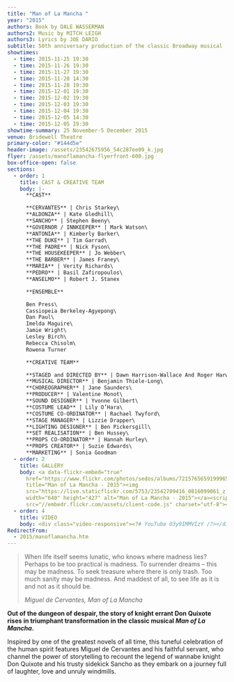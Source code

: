 ```yaml
---
title: "Man of La Mancha "
year: "2015"
authors: Book by DALE WASSERMAN
authors2: Music by MITCH LEIGH
authors3: Lyrics by JOE DARIO
subtitle: 50th anniversary production of the classic Broadway musical
showtimes:
  - time: 2015-11-25 19:30
  - time: 2015-11-26 19:30
  - time: 2015-11-27 19:30
  - time: 2015-11-28 14:30
  - time: 2015-11-28 19:30
  - time: 2015-12-01 19:30
  - time: 2015-12-02 19:30
  - time: 2015-12-03 19:30
  - time: 2015-12-04 19:30
  - time: 2015-12-05 14:30
  - time: 2015-12-05 19:30
showtime-summary: 25 November-5 December 2015
venue: Bridewell Theatre
primary-color: "#144d5e"
header-image: /assets/23542675956_54c287ee09_k.jpg
flyer: /assets/manoflamancha-flyerfront-600.jpg
box-office-open: false
sections:
  - order: 1
    title: CAST & CREATIVE TEAM
    body: |-
      **CAST**

      **CERVANTES** | Chris Starkey\
      **ALDONZA** | Kate Gledhill\
      **SANCHO** | Stephen Beeny\
      **GOVERNOR / INNKEEPER** | Mark Watson\
      **ANTONIA** | Kimberly Barker\
      **THE DUKE** | Tim Garrad\
      **THE PADRE** | Nick Fyson\
      **THE HOUSEKEEPER** | Jo Webber\
      **THE BARBER** | James Franey\
      **MARIA** | Verity Richards\
      **PEDRO** | Basil Zafiropoulos\
      **ANSELMO** | Robert J. Stanex

      **ENSEMBLE**

      Ben Press\
      Cassiopeia Berkeley-Agyepong\
      Dan Paul\
      Imelda Maguire\
      Jamie Wright\
      Lesley Birch\
      Rebecca Chisolm\
      Rowena Turner

      **CREATIVE TEAM**

      **STAGED and DIRECTED BY** | Dawn Harrison-Wallace And Roger Harwood\
      **MUSICAL DIRECTOR** | Benjamin Thiele-Long\
      **CHOREOGRAPHER** | Jane Saunders\
      **PRODUCER** | Valentine Monot\
      **SOUND DESIGNER** | Yvonne Gilbert\
      **COSTUME LEAD** | Lily O’Hara\
      **COSTUME CO-ORDINATOR** | Rachael Twyford\
      **STAGE MANAGER** | Lizzie Drapper\
      **LIGHTING DESIGNER** | Ben Pickersgill\
      **SET REALISATION** | Ben Hussey\
      **PROPS CO-ORDINATOR** | Hannah Hurley\
      **PROPS CREATOR** | Suzie Edwards\
      **MARKETING** | Sonia Goodman
  - order: 2
    title: GALLERY
    body: <a data-flickr-embed="true"
      href="https://www.flickr.com/photos/sedos/albums/72157656591999654"
      title="Man of La Mancha - 2015"><img
      src="https://live.staticflickr.com/5753/23542709416_0816099061_z.jpg"
      width="640" height="427" alt="Man of La Mancha - 2015"></a><script async
      src="//embedr.flickr.com/assets/client-code.js" charset="utf-8"></script>
  - order: 4
    title: VIDEO
    body: <div class="video-responsive"><?# YouTube O3y9IMMVIzY /?></div>
RedirectFrom:
  - 2015/manoflamancha.htm
---
```

>When life itself seems lunatic, who knows where madness lies? Perhaps to be too practical is madness. To surrender dreams – this may be madness. To seek treasure where there is only trash. Too much sanity may be madness. And maddest of all, to see life as it is and not as it should be.
><footer><cite>Miguel de Cervantes, Man of La Mancha</cite></footer>

**Out of the dungeon of despair, the story of knight errant Don Quixote rises in triumphant transformation in the classic musical *Man of La Mancha*.**

Inspired by one of the greatest novels of all time, this tuneful celebration of the human spirit features Miguel de Cervantes and his faithful servant, who channel the power of storytelling to recount the legend of wannabe knight Don Quixote and his trusty sidekick Sancho as they embark on a journey full of laughter, love and unruly windmills.
